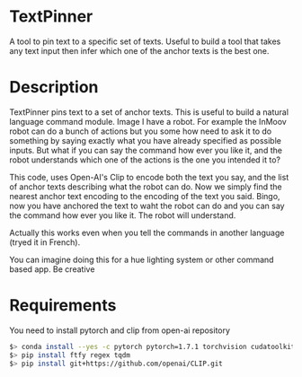 # TextPinner
A tool to pin text to a specific set of texts. Useful to build a tool that takes any text input then infer which one of the anchor texts is the best one.

# Description
TextPinner pins text to a set of anchor texts. This is useful to build a natural language command module.
Image I have a robot. For example the InMoov robot can do a bunch of actions but you some how need to ask it to do something by saying exactly what you have already specified as possible inputs.
But what if you can say the command how ever you like it, and the robot understands which one of the actions is the one you intended it to?

This code, uses Open-AI's Clip to encode both the text you say, and the list of anchor texts describing what the robot can do.
Now we simply find the nearest anchor text encoding to the encoding of the text you said.
Bingo, now you have anchored the text to waht the robot can do and you can say the command how ever you like it. The robot will understand.

Actually this works even when you tell the commands in another language (tryed it in French).

You can imagine doing this for a hue lighting system or other command based app. Be creative

# Requirements

You need to install pytorch and clip from open-ai repository
```bash
$> conda install --yes -c pytorch pytorch=1.7.1 torchvision cudatoolkit=11.0
$> pip install ftfy regex tqdm
$> pip install git+https://github.com/openai/CLIP.git
```

